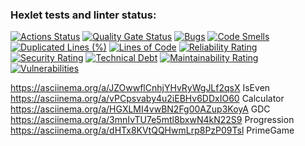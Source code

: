 ### Hexlet tests and linter status:
[![Actions Status](https://github.com/BordisB/java-project-61/actions/workflows/hexlet-check.yml/badge.svg)](https://github.com/BordisB/java-project-61/actions)
[![Quality Gate Status](https://sonarcloud.io/api/project_badges/measure?project=BordisB_java-project-61&metric=alert_status)](https://sonarcloud.io/summary/new_code?id=BordisB_java-project-61)
[![Bugs](https://sonarcloud.io/api/project_badges/measure?project=BordisB_java-project-61&metric=bugs)](https://sonarcloud.io/summary/new_code?id=BordisB_java-project-61)
[![Code Smells](https://sonarcloud.io/api/project_badges/measure?project=BordisB_java-project-61&metric=code_smells)](https://sonarcloud.io/summary/new_code?id=BordisB_java-project-61)
[![Duplicated Lines (%)](https://sonarcloud.io/api/project_badges/measure?project=BordisB_java-project-61&metric=duplicated_lines_density)](https://sonarcloud.io/summary/new_code?id=BordisB_java-project-61)
[![Lines of Code](https://sonarcloud.io/api/project_badges/measure?project=BordisB_java-project-61&metric=ncloc)](https://sonarcloud.io/summary/new_code?id=BordisB_java-project-61)
[![Reliability Rating](https://sonarcloud.io/api/project_badges/measure?project=BordisB_java-project-61&metric=reliability_rating)](https://sonarcloud.io/summary/new_code?id=BordisB_java-project-61)
[![Security Rating](https://sonarcloud.io/api/project_badges/measure?project=BordisB_java-project-61&metric=security_rating)](https://sonarcloud.io/summary/new_code?id=BordisB_java-project-61)
[![Technical Debt](https://sonarcloud.io/api/project_badges/measure?project=BordisB_java-project-61&metric=sqale_index)](https://sonarcloud.io/summary/new_code?id=BordisB_java-project-61)
[![Maintainability Rating](https://sonarcloud.io/api/project_badges/measure?project=BordisB_java-project-61&metric=sqale_rating)](https://sonarcloud.io/summary/new_code?id=BordisB_java-project-61)[![Vulnerabilities](https://sonarcloud.io/api/project_badges/measure?project=BordisB_java-project-61&metric=vulnerabilities)](https://sonarcloud.io/summary/new_code?id=BordisB_java-project-61)

https://asciinema.org/a/JZOwwflCnhjYHvRyWgJLf2qsX IsEven
https://asciinema.org/a/vPCpsvaby4u2iEBHv6DDxIO60 Calculator
https://asciinema.org/a/HGXLMI4vwBN2Fg00AZup3KoyA GDC
https://asciinema.org/a/3mnIvTU7e5mtl8bxwN4kN22S9 Progression
https://asciinema.org/a/dHTx8KVtQQHwmLrp8PzP09Tsl PrimeGame
